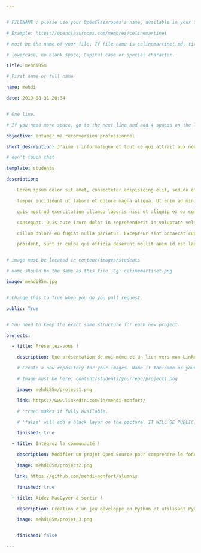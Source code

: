 ```yaml
---


# FILENAME : please use your OpenClassrooms's name, available in your url.

# Example: https://openclassrooms.com/membres/celinemartinet

# must be the name of your file. If file name is celinemartinet.md, title is celinemartinet.

# lowercase, no blank space, Capital case or special character.

title: mehdi85m

# First name or full name

name: mehdi

date: 2019-08-31 20:34


# One line.

# If you need more space, go to the next line and add 4 spaces on the left, as in 'description'.

objective: entamer ma reconversion professionnel

short_description: J'aime l'informatique et tout ce qui attrait aux nouvelles technologies.

# don't touch that

template: students

description:

    Lorem ipsum dolor sit amet, consectetur adipisicing elit, sed do eiusmod

    tempor incididunt ut labore et dolore magna aliqua. Ut enim ad minim veniam,

    quis nostrud exercitation ullamco laboris nisi ut aliquip ex ea commodo

    consequat. Duis aute irure dolor in reprehenderit in voluptate velit esse

    cillum dolore eu fugiat nulla pariatur. Excepteur sint occaecat cupidatat non

    proident, sunt in culpa qui officia deserunt mollit anim id est laborum.


# image must be located in content/images/students

# name should be the same as this file. Eg: celinemartinet.png

image: mehdi85m.jpg


# Change this to True when you do you pull request.

public: True


# You need to keep the exact same structure for each new project.

projects:

  - title: Présentez-vous !

    description: Une présentation de moi-même et un lien vers mon LinkedIn.

    # Create a new repository for your images. Name it the same as your nickname and profile picture.

    # Image must be here: content/students/yourrepo/project1.png

    image: mehdi85m/project1.png

    link: https://www.linkedin.com/in/mehdi-monfort/

    # 'true' makes it fully available.

    # 'false' will add a black layer on the picture. IT WILL BE PUBLIC!

    finished: true

  - title: Intégrez la communauté !

    description: Modifier un projet Open Source pour comprendre le fonctionnement de Git, de Github et des pull requests. 

    image: mehdi85m/project2.png

   link: https://github.com/mehdi-monfort/alumnis

    finished: true

  - title: Aidez MacGyver à sortir !

    description: Création d’un jeu développé en Python et utilisant PyGame.

    image: mehdi85m/projet_3.png


    finished: false

---
```

